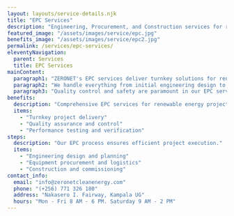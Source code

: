 ```yaml
---
layout: layouts/service-details.njk
title: "EPC Services"
description: "Engineering, Procurement, and Construction services for renewable energy projects."
featured_image: "/assets/images/service/epc.jpg"
benefits_image: "/assets/images/service/epc2.jpg"
permalink: /services/epc-services/
eleventyNavigation:
  parent: Services
  title: EPC Services
mainContent:
  paragraph1: "ZERONET's EPC services deliver turnkey solutions for renewable energy projects. Our engineering team designs optimized systems, our procurement specialists source high-quality components at competitive prices, and our construction experts ensure proper installation and commissioning of all systems."
  paragraph2: "We handle everything from initial engineering design to final system testing, ensuring seamless integration of renewable energy solutions. Our EPC services cover solar PV installations, BESS implementation, and clean energy infrastructure development."
  paragraph3: "Quality control and safety are paramount in our EPC services. We maintain strict standards throughout the construction process, ensuring your renewable energy system meets all performance specifications and regulatory requirements."
benefits:
  description: "Comprehensive EPC services for renewable energy projects."
  items:
    - "Turnkey project delivery"
    - "Quality assurance and control"
    - "Performance testing and verification"
steps:
  description: "Our EPC process ensures efficient project execution."
  items:
    - "Engineering design and planning"
    - "Equipment procurement and logistics"
    - "Construction and commissioning"
contact_info:
  email: "info@zeronetcleanenergy.com"
  phone: "(+256) 771 326 180"
  address: "Nakasero I. Fairway, Kampala UG"
  hours: "Mon - Fri 8 AM - 6 PM. Saturday 9 AM - 2 PM"
---
```

